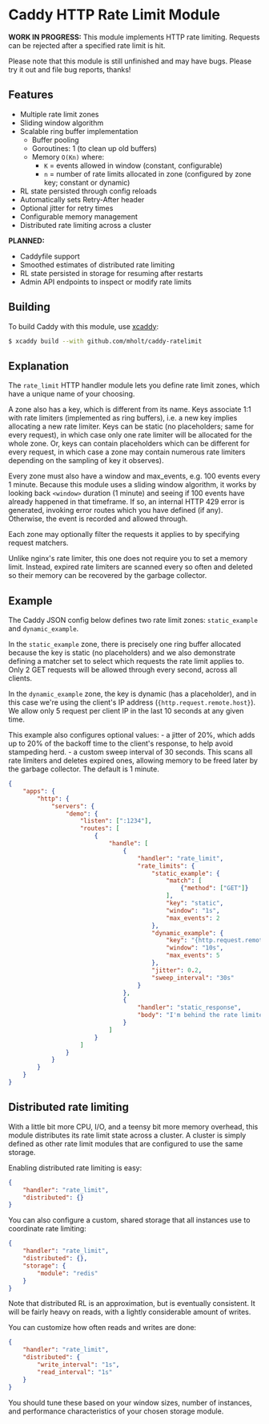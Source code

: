 Caddy HTTP Rate Limit Module
============================

**WORK IN PROGRESS:** This module implements HTTP rate limiting. Requests can be rejected after a specified rate limit is hit.

Please note that this module is still unfinished and may have bugs. Please try it out and file bug reports, thanks!


## Features

- Multiple rate limit zones
- Sliding window algorithm
- Scalable ring buffer implementation
	- Buffer pooling
	- Goroutines: 1 (to clean up old buffers)
	- Memory `O(Kn)` where:
		- `K` = events allowed in window (constant, configurable)
		- `n` = number of rate limits allocated in zone (configured by zone key; constant or dynamic)
- RL state persisted through config reloads
- Automatically sets Retry-After header
- Optional jitter for retry times
- Configurable memory management
- Distributed rate limiting across a cluster


**PLANNED:**

- Caddyfile support
- Smoothed estimates of distributed rate limiting
- RL state persisted in storage for resuming after restarts
- Admin API endpoints to inspect or modify rate limits


## Building

To build Caddy with this module, use [xcaddy](https://github.com/caddyserver/xcaddy):

```bash
$ xcaddy build --with github.com/mholt/caddy-ratelimit
```


## Explanation

The `rate_limit` HTTP handler module lets you define rate limit zones, which have a unique name of your choosing.

A zone also has a key, which is different from its name. Keys associate 1:1 with rate limiters (implemented as ring buffers), i.e. a new key implies allocating a new rate limiter. Keys can be static (no placeholders; same for every request), in which case only one rate limiter will be allocated for the whole zone. Or, keys can contain placeholders which can be different for every request, in which case a zone may contain numerous rate limiters depending on the sampling of key it observes).

Every zone must also have a window and max_events, e.g. 100 events every 1 minute. Because this module uses a sliding window algorithm, it works by looking back `<window>` duration (1 minute) and seeing if 100 events have already happened in that timeframe. If so, an internal HTTP 429 error is generated, invoking error routes which you have defined (if any). Otherwise, the event is recorded and allowed through.

Each zone may optionally filter the requests it applies to by specifying request matchers.

Unlike nginx's rate limiter, this one does not require you to set a memory limit. Instead, expired rate limiters are scanned every so often and deleted so their memory can be recovered by the garbage collector.


## Example

The Caddy JSON config below defines two rate limit zones: `static_example` and `dynamic_example`.

In the `static_example` zone, there is precisely one ring buffer allocated because the key is static (no placeholders) and we also demonstrate defining a matcher set to select which requests the rate limit applies to. Only 2 GET requests will be allowed through every second, across all clients.

In the `dynamic_example` zone, the key is dynamic (has a placeholder), and in this case we're using the client's IP address (`{http.request.remote.host}`). We allow only 5 request per client IP in the last 10 seconds at any given time.

This example also configures optional values:
	- a jitter of 20%, which adds up to 20% of the backoff time to the client's response, to help avoid stampeding herd.
	- a custom sweep interval of 30 seconds. This scans all rate limiters and deletes expired ones, allowing memory to be freed later by the garbage collector. The default is 1 minute.


```json
{
	"apps": {
		"http": {
			"servers": {
				"demo": {
					"listen": [":1234"],
					"routes": [
						{
							"handle": [
								{
									"handler": "rate_limit",
									"rate_limits": {
										"static_example": {
											"match": [
												{"method": ["GET"]}
											],
											"key": "static",
											"window": "1s",
											"max_events": 2
										},
										"dynamic_example": {
											"key": "{http.request.remote.host}",
											"window": "10s",
											"max_events": 5
										},
										"jitter": 0.2,
										"sweep_interval": "30s"
									}
								},
								{
									"handler": "static_response",
									"body": "I'm behind the rate limiter!"
								}
							]
						}
					]
				}
			}
		}
	}
}
```

## Distributed rate limiting

With a little bit more CPU, I/O, and a teensy bit more memory overhead, this module distributes its rate limit state across a cluster. A cluster is simply defined as other rate limit modules that are configured to use the same storage.

Enabling distributed rate limiting is easy:

```json
{
	"handler": "rate_limit",
	"distributed": {}
}
```

You can also configure a custom, shared storage that all instances use to coordinate rate limiting:

```json
{
	"handler": "rate_limit",
	"distributed": {},
	"storage": {
		"module": "redis"
	}
}
```


Note that distributed RL is an approximation, but is eventually consistent. It will be fairly heavy on reads, with a lightly considerable amount of writes.

You can customize how often reads and writes are done:


```json
{
	"handler": "rate_limit",
	"distributed": {
		"write_interval": "1s",
		"read_interval": "1s"
	}
}
```

You should tune these based on your window sizes, number of instances, and performance characteristics of your chosen storage module.
